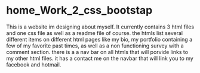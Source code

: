 # home_Work_2_css_bootstap


This is a website im designing about myself. It currently contains 3 html files and one css file as well as a readme file of course. 
the htmls list several different items on different html pages like my bio, my portfolio containing a few of my favorite past times, as well as a non functioning survey with a comment section. there is a a nav bar on all htmls that will porvide links to my other html files. it has a contact me on the navbar that will link you to my facebook and hotmail. 